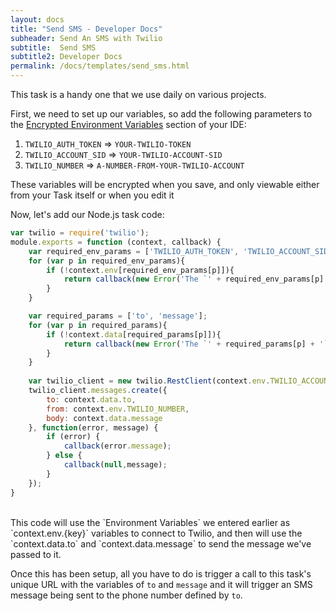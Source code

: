 ```yaml
---
layout: docs
title: "Send SMS - Developer Docs"
subheader: Send An SMS with Twilio
subtitle:  Send SMS
subtitle2: Developer Docs
permalink: /docs/templates/send_sms.html
---
```


This task is a handy one that we use daily on various projects.

First, we need to set up our variables, so add the following parameters to the [Encrypted Environment Variables](/docs/env/) section of your IDE:

1. `TWILIO_AUTH_TOKEN` => `YOUR-TWILIO-TOKEN`
2. `TWILIO_ACCOUNT_SID` => `YOUR-TWILIO-ACCOUNT-SID`
3. `TWILIO_NUMBER` => `A-NUMBER-FROM-YOUR-TWILIO-ACCOUNT`

These variables will be encrypted when you save, and only viewable either from your Task itself or when you edit it


Now, let's add our Node.js task code:

```javascript
var twilio = require('twilio');
module.exports = function (context, callback) {
	var required_env_params = ['TWILIO_AUTH_TOKEN', 'TWILIO_ACCOUNT_SID', 'TWILIO_NUMBER'];
	for (var p in required_env_params){
		if (!context.env[required_env_params[p]]){
			return callback(new Error('The `' + required_env_params[p] + '` parameter must be provided in your env   settngs.'));
		}
	}

	var required_params = ['to', 'message'];
	for (var p in required_params){
		if (!context.data[required_params[p]]){
			return callback(new Error('The `' + required_params[p] + '` parameter must be provided.'));
		}
	}
	
	var twilio_client = new twilio.RestClient(context.env.TWILIO_ACCOUNT_SID, context.env.TWILIO_AUTH_TOKEN);
	twilio_client.messages.create({
		to: context.data.to,
		from: context.env.TWILIO_NUMBER,
		body: context.data.message
	}, function(error, message) {
		if (error) {
			callback(error.message);
		} else {
			callback(null,message);
		}
	});
}
```
<br />
This code will use the `Environment Variables` we entered earlier as `context.env.{key}` variables to connect to Twilio, and then will use the `context.data.to` and `context.data.message` to send the message we've passed to it.

Once this has been setup, all you have to do is trigger a call to this task's unique URL with the variables of `to` and `message` and it will trigger an SMS message being sent to the phone number defined by `to`.